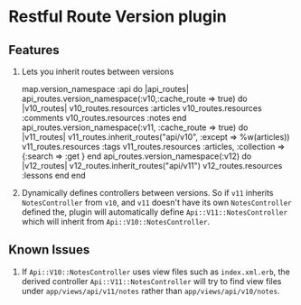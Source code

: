# Restful Route Version plugin #

Features
----------

1. Lets you inherit routes between versions

    map.version_namespace :api do |api_routes|
      api_routes.version_namespace(:v10,:cache_route => true) do |v10_routes|
        v10_routes.resources :articles
        v10_routes.resources :comments
        v10_routes.resources :notes
      end
      api_routes.version_namespace(:v11, :cache_route => true) do |v11_routes|
        v11_routes.inherit_routes("api/v10", :except => %w(articles))
        v11_routes.resources :tags
        v11_routes.resources :articles, :collection => {:search => :get }
      end
      api_routes.version_namespace(:v12) do |v12_routes|
        v12_routes.inherit_routes("api/v11")
        v12_routes.resources :lessons
      end
    end

2. Dynamically defines controllers between versions. So if `v11` inherits `NotesController`
   from `v10`, and `v11` doesn't have its own `NotesController` defined the, plugin will
   automatically define `Api::V11::NotesController` which will inherit from `Api::V10::NotesController`.


Known Issues
----------
1. If `Api::V10::NotesController` uses view files such as `index.xml.erb`, the derived controller `Api::V11::NotesController` will try to find view files under `app/views/api/v11/notes` rather than `app/views/api/v10/notes`.

   

